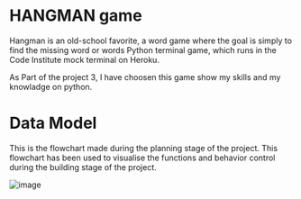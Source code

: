 # HANGMAN game

Hangman is an old-school favorite, a word game where the goal is simply to find the missing word or words Python terminal game, which runs in the Code Institute mock terminal on Heroku.

As Part of the project 3, I have choosen this game show my skills and my knowladge on python.


# Data Model

This is the flowchart made during the planning stage of the project. This flowchart has been used to visualise the functions and behavior control during the building stage of the project.

![image](https://user-images.githubusercontent.com/117991189/232302350-e51fef8e-745b-4c70-81b1-623e5580dd67.png)
